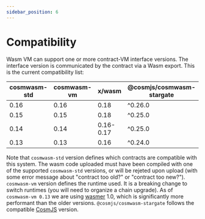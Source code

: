 ```yaml
---
sidebar_position: 6
---
```


# Compatibility

Wasm VM can support one or more contract-VM interface versions. The interface version is communicated by the contract
via a Wasm export. This is the current compatibility list:

| cosmwasm-std | cosmwasm-vm | x/wasm    | @cosmjs/cosmwasm-stargate |
|--------------|-------------|-----------|---------------------------|
| 0.16         | 0.16        | 0.18      | ^0.26.0                   |
| 0.15         | 0.15        | 0.18      | ^0.25.0                   |
| 0.14         | 0.14        | 0.16-0.17 | ^0.25.0                   |
| 0.13         | 0.13        | 0.16      | ^0.24.0                   |

Note that `cosmwasm-std` version defines which contracts are compatible with this system. The wasm code uploaded must
have been compiled with one of the supported `cosmwasm-std` versions, or will be rejeted upon upload (with some error
message about "contract too old?" or "contract too new?"). `cosmwasm-vm` version defines the runtime used. It is a
breaking change to switch runtimes (you will need to organize a chain upgrade). As of `cosmwasm-vm 0.13` we are
using [wasmer](https://github.com/wasmerio/wasmer/) 1.0, which is significantly more performant than the older versions.
`@cosmjs/cosmwasm-stargate` follows the compatible [CosmJS](https://github.com/cosmos/cosmjs) version.


